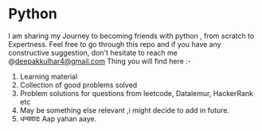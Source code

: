 # Python
I am sharing my Journey to becoming friends with python , from scratch to Expertness.
Feel free to go through this repo and if you have any constructive suggestion, don't hesitate to reach me @deepakkulhar4@gmail.com
Thing you will find here :- 
1. Learning material
2. Collection of good problems solved
3. Problem solutions for questions from leetcode, Datalemur, HackerRank etc
4. May be something else relevant ,i might decide to add in future.
5. धन्यवादः Aap yahan aaye.
